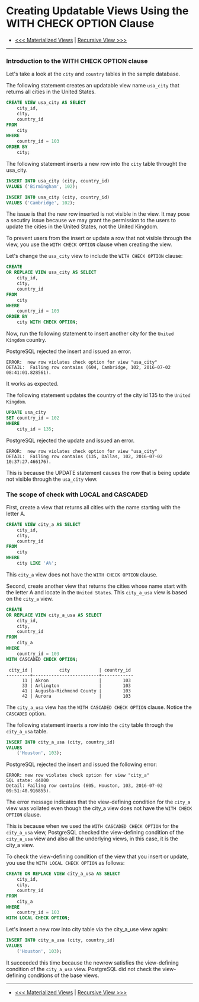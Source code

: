 # Creating Updatable Views Using the WITH CHECK OPTION Clause


- [<<< Materialized Views](104-materialized-view.md) | [Recursive View >>>](106-recursive-view.md)

----------

### Introduction to the WITH CHECK OPTION clause

Let's take a look at the `city` and `country` tables in the sample database.


The following statement creates an updatable view name `usa_city` that returns all cities in the United States.

```sql
CREATE VIEW usa_city AS SELECT
	city_id,
	city,
	country_id
FROM
	city
WHERE
	country_id = 103
ORDER BY
	city;
```

The following statement inserts a new row into the `city` table throught the usa_city.

```sql
INSERT INTO usa_city (city, country_id)
VALUES ('Birmingham', 102);

INSERT INTO usa_city (city, country_id)
VALUES ('Cambridge', 102);
```

The issue is that the new row inserted is not visible in the view. It may pose a secutiry issue because we may grant the permission to the users to update the cities in the United States, not the United Kingdom.

To prevent users from the insert or update a row that not visible through the view, you use the `WITH CHECK OPTION` clause when creating the view.

Let's change the `usa_city` view to include the `WITH CHECK OPTION` clause:

```sql
CREATE
OR REPLACE VIEW usa_city AS SELECT
	city_id,
	city,
	country_id
FROM
	city
WHERE
	country_id = 103
ORDER BY
	city WITH CHECK OPTION;
```

Now, run the following statement to insert another city for the `United Kingdom` country.

PostgreSQL rejected the insert and issued an error.

```
ERROR:  new row violates check option for view "usa_city"
DETAIL:  Failing row contains (604, Cambridge, 102, 2016-07-02 08:41:01.828561).
```

It works as expected.

The following statement updates the country of the city id 135 to the `United Kingdom`.

```sql
UPDATE usa_city
SET country_id = 102
WHERE
	city_id = 135;
```

PostgreSQL rejected the update and issued an error.

```
ERROR:  new row violates check option for view "usa_city"
DETAIL:  Failing row contains (135, Dallas, 102, 2016-07-02 10:37:27.466176).
```

This is because the UPDATE statement causes the row that is being update not visible through the `usa_city` view.


### The scope of check with LOCAL and CASCADED

First, create a view that returns all cities with the name starting with the letter A.

```sql
CREATE VIEW city_a AS SELECT
	city_id,
	city,
	country_id
FROM
	city
WHERE
	city LIKE 'A%';
```

This `city_a` view does not have the `WITH CHECK OPTION` clause.


Second, create another view that returns the cities whose name start with the letter A and locate in the `United States`. This `city_a_usa` view is based on the `city_a` view.


```sql
CREATE
OR REPLACE VIEW city_a_usa AS SELECT
	city_id,
	city,
	country_id
FROM
	city_a
WHERE
	country_id = 103 
WITH CASCADED CHECK OPTION;
```

```
 city_id |          city           | country_id 
---------+-------------------------+------------
      11 | Akron                   |        103
      33 | Arlington               |        103
      41 | Augusta-Richmond County |        103
      42 | Aurora                  |        103
```

The `city_a_usa` view has the `WITH CASCADED CHECK OPTION` clause. Notice the `CASCADED` option.

The following statement inserts a row into the `city` table through the `city_a_usa` table.

```sql
INSERT INTO city_a_usa (city, country_id)
VALUES
	('Houston', 103);
```

PostgreSQL rejected the insert and issued the following error:

```
ERROR: new row violates check option for view "city_a"
SQL state: 44000
Detail: Failing row contains (605, Houston, 103, 2016-07-02 09:51:40.916855).
```

The error message indicates that the view-defining condition for the `city_a` view was voilated even though the city_a view does not have the `WITH CHECK OPTION` clause.

This is because when we used the `WITH CASCADED CHECK OPTION` for the `city_a_usa` view, PostgreSQL checked the view-defining condition of the `city_a_usa` view and also all the underlying views, in this case, it is the city_a view.

To check the view-defining condition of the view that you insert or update, you use the `WITH LOCAL CHECK OPTION` as follows:


```sql
CREATE OR REPLACE VIEW city_a_usa AS SELECT
	city_id,
	city,
	country_id
FROM
	city_a
WHERE
	country_id = 103 
WITH LOCAL CHECK OPTION;
```

Let's insert a new row into city table via the city_a_use view again:

```sql
INSERT INTO city_a_usa (city, country_id)
VALUES
	('Houston', 103);
```

It succeeded this time because the newrow satisfies the view-defining condition of the `city_a_usa` view. PostgreSQL did not check the view-defining conditions of the base views.


----------

- [<<< Materialized Views](104-materialized-view.md) | [Recursive View >>>](106-recursive-view.md)
